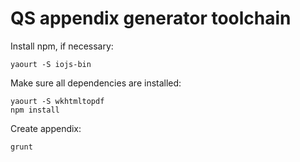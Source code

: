 # QS appendix generator toolchain

Install npm, if necessary:

```
yaourt -S iojs-bin
```

Make sure all dependencies are installed:

```
yaourt -S wkhtmltopdf
npm install
```

Create appendix:

```
grunt
```
